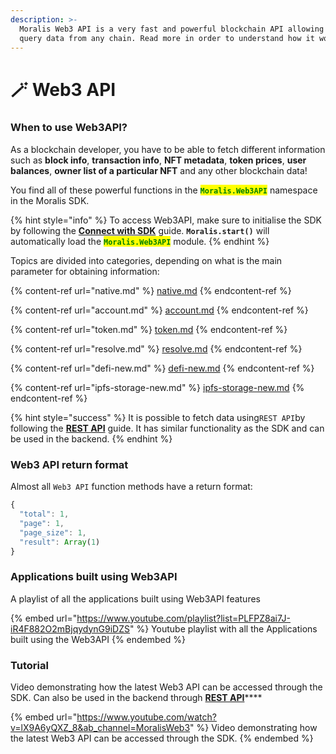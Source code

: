 ```yaml
---
description: >-
  Moralis Web3 API is a very fast and powerful blockchain API allowing you to
  query data from any chain. Read more in order to understand how it works.
---
```


# 🪄 Web3 API

### When to use Web3API?

As a blockchain developer, you have to be able to fetch different information such as **block info**, **transaction info**, **NFT metadata**, **token prices**, **user balances**, **owner list of a particular NFT** and any other blockchain data!

You find all of these powerful functions in the <mark style="color:green;">**`Moralis.Web3API`**</mark> namespace in the Moralis SDK.

{% hint style="info" %}
To access Web3API, make sure to initialise the SDK by following the [**Connect with SDK**](../connect-the-sdk/) guide. **`Moralis.start()`** will automatically load the <mark style="color:green;">**`Moralis.Web3API`**</mark> module.
{% endhint %}

Topics are divided into categories, depending on what is the main parameter for obtaining information:

{% content-ref url="native.md" %}
[native.md](native.md)
{% endcontent-ref %}

{% content-ref url="account.md" %}
[account.md](account.md)
{% endcontent-ref %}

{% content-ref url="token.md" %}
[token.md](token.md)
{% endcontent-ref %}

{% content-ref url="resolve.md" %}
[resolve.md](resolve.md)
{% endcontent-ref %}

{% content-ref url="defi-new.md" %}
[defi-new.md](defi-new.md)
{% endcontent-ref %}

{% content-ref url="ipfs-storage-new.md" %}
[ipfs-storage-new.md](ipfs-storage-new.md)
{% endcontent-ref %}

{% hint style="success" %}
It is possible to fetch data using`REST API`by following the [**REST API**](moralis-web3-api-rest.md) guide. It has similar functionality as the SDK and can be used in the backend.
{% endhint %}

### Web3 API return format

Almost all `Web3 API` function methods have a return format:

```javascript
{
  "total": 1,
  "page": 1,
  "page_size": 1,
  "result": Array(1)
}
```

### Applications built using Web3API

A playlist of all the applications built using Web3API features

{% embed url="https://www.youtube.com/playlist?list=PLFPZ8ai7J-iR4F882O2mBjqydynG9iDZS" %}
Youtube playlist with all the Applications built using the Web3API
{% endembed %}

### Tutorial

Video demonstrating how the latest Web3 API can be accessed through the SDK. Can also be used in the backend through [**REST API**](moralis-web3-api-rest.md)\*\*\*\*

{% embed url="https://www.youtube.com/watch?v=lX9A6yQXZ_8&ab_channel=MoralisWeb3" %}
Video demonstrating how the latest Web3 API can be accessed through the SDK.
{% endembed %}
